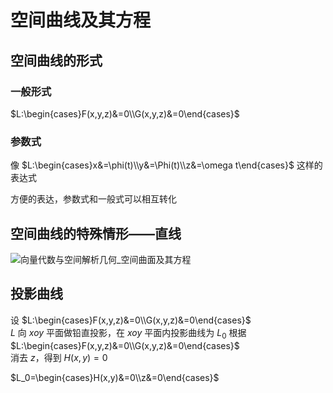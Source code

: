 # 空间曲线及其方程

## 空间曲线的形式
### 一般形式
$L:\begin{cases}F(x,y,z)&=0\\G(x,y,z)&=0\end{cases}$


### 参数式
像 $L:\begin{cases}x&=\phi(t)\\y&=\Phi(t)\\z&=\omega t\end{cases}$ 这样的表达式

方便的表达，参数式和一般式可以相互转化

## 空间曲线的特殊情形——直线
![向量代数与空间解析几何_空间曲面及其方程](向量代数与空间解析几何_向量应用.md#空间直线)

## 投影曲线
设 $L:\begin{cases}F(x,y,z)&=0\\G(x,y,z)&=0\end{cases}$  
$L$ 向 $xoy$ 平面做铅直投影，在 $xoy$ 平面内投影曲线为 $L_0$
根据$L:\begin{cases}F(x,y,z)&=0\\G(x,y,z)&=0\end{cases}$  
消去 $z$，得到 $H(x,y)=0$

$L_0=\begin{cases}H(x,y)&=0\\z&=0\end{cases}$